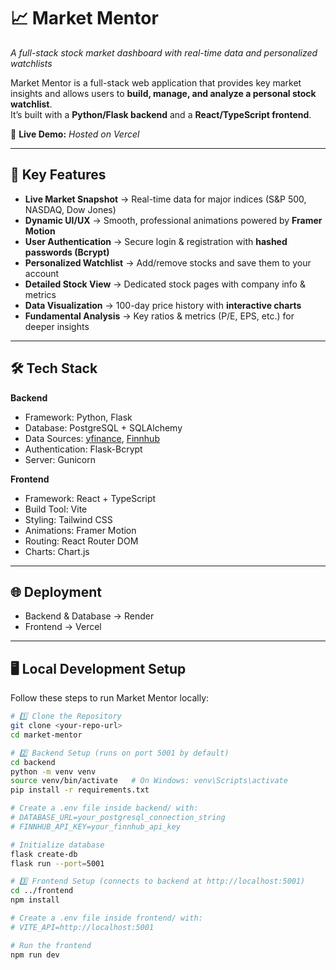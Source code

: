 # 📈 Market Mentor
*A full-stack stock market dashboard with real-time data and personalized watchlists*

Market Mentor is a full-stack web application that provides key market insights and allows users to **build, manage, and analyze a personal stock watchlist**.  
It’s built with a **Python/Flask backend** and a **React/TypeScript frontend**.

🔗 **Live Demo:** *Hosted on Vercel*

---

## 🚀 Key Features
- **Live Market Snapshot** → Real-time data for major indices (S&P 500, NASDAQ, Dow Jones)
- **Dynamic UI/UX** → Smooth, professional animations powered by **Framer Motion**
- **User Authentication** → Secure login & registration with **hashed passwords (Bcrypt)**
- **Personalized Watchlist** → Add/remove stocks and save them to your account
- **Detailed Stock View** → Dedicated stock pages with company info & metrics
- **Data Visualization** → 100-day price history with **interactive charts**
- **Fundamental Analysis** → Key ratios & metrics (P/E, EPS, etc.) for deeper insights

---

## 🛠 Tech Stack
**Backend**
- Framework: Python, Flask
- Database: PostgreSQL + SQLAlchemy
- Data Sources: [yfinance](https://pypi.org/project/yfinance/), [Finnhub](https://finnhub.io/)
- Authentication: Flask-Bcrypt
- Server: Gunicorn  

**Frontend**
- Framework: React + TypeScript
- Build Tool: Vite
- Styling: Tailwind CSS
- Animations: Framer Motion
- Routing: React Router DOM
- Charts: Chart.js  

---

## 🌐 Deployment
- Backend & Database → Render
- Frontend → Vercel

---

## 🖥 Local Development Setup
Follow these steps to run Market Mentor locally:

```bash
# 1️⃣ Clone the Repository
git clone <your-repo-url>
cd market-mentor

# 2️⃣ Backend Setup (runs on port 5001 by default)
cd backend
python -m venv venv
source venv/bin/activate   # On Windows: venv\Scripts\activate
pip install -r requirements.txt

# Create a .env file inside backend/ with:
# DATABASE_URL=your_postgresql_connection_string
# FINNHUB_API_KEY=your_finnhub_api_key

# Initialize database
flask create-db
flask run --port=5001

# 3️⃣ Frontend Setup (connects to backend at http://localhost:5001)
cd ../frontend
npm install

# Create a .env file inside frontend/ with:
# VITE_API=http://localhost:5001

# Run the frontend
npm run dev
